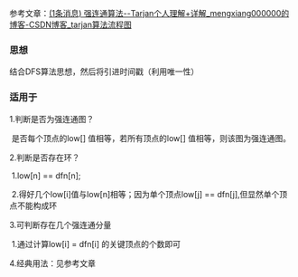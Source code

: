 参考文章：[(1条消息) 强连通算法--Tarjan个人理解+详解_mengxiang000000的博客-CSDN博客_tarjan算法流程图](https://blog.csdn.net/mengxiang000000/article/details/51672725)

### 思想

结合DFS算法思想，然后将引进时间戳（利用唯一性）

### 适用于

1.判断是否为强连通图？

​	是否每个顶点的low[] 值相等，若所有顶点的low[] 值相等，则该图为强连通图。

2.判断是否存在环？

​	1.low[n] == dfn[n];

​	2.得好几个low[i]值与low[n]相等；因为单个顶点low[j] == dfn[j],但显然单个顶点不能构成环

3.可判断存在几个强连通分量

​	1.通过计算low[i] = dfn[i] 的关键顶点的个数即可

4.经典用法：见参考文章